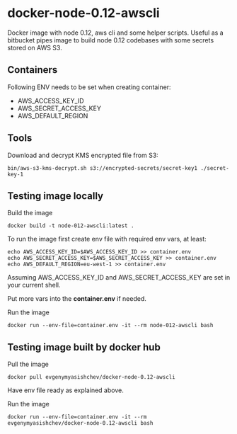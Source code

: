 # docker-node-0.12-awscli

Docker image with node 0.12, aws cli and some helper scripts. Useful as a bitbucket pipes image to build node 0.12 codebases with some secrets stored on AWS S3.

## Containers

Following ENV needs to be set when creating container:

* AWS_ACCESS_KEY_ID
* AWS_SECRET_ACCESS_KEY
* AWS_DEFAULT_REGION

## Tools

Download and decrypt KMS encrypted file from S3:

```
bin/aws-s3-kms-decrypt.sh s3://encrypted-secrets/secret-key1 ./secret-key-1
```

## Testing image locally

Build the image
```
docker build -t node-012-awscli:latest .
```

To run the image first create env file with required env vars, at least:

```
echo AWS_ACCESS_KEY_ID=$AWS_ACCESS_KEY_ID >> container.env
echo AWS_SECRET_ACCESS_KEY=$AWS_SECRET_ACCESS_KEY >> container.env
echo AWS_DEFAULT_REGION=eu-west-1 >> container.env
```
Assuming AWS_ACCESS_KEY_ID and AWS_SECRET_ACCESS_KEY are set in your current shell.

Put more vars into the **container.env** if needed.

Run the image
```
docker run --env-file=container.env -it --rm node-012-awscli bash
```

## Testing image built by docker hub

Pull the image
```
docker pull evgenymyasishchev/docker-node-0.12-awscli
```

Have env file ready as explained above.

Run the image
```
docker run --env-file=container.env -it --rm  evgenymyasishchev/docker-node-0.12-awscli bash
```
